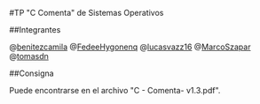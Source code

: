 #TP "C Comenta" de Sistemas Operativos

##Integrantes

@[benitezcamila](https://github.com/benitezcamila)
@[FedeeHygonenq](https://github.com/FedeeHygonenq)
@[lucasvazz16](https://github.com/lucasvazz16)
@[MarcoSzapar](https://github.com/MarcoSzapar)
@[tomasdn](https://github.com/tomasdn)

##Consigna

Puede encontrarse en el archivo "C - Comenta- v1.3.pdf".
